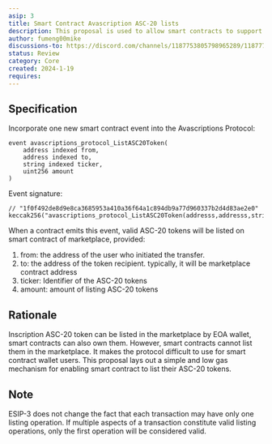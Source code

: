 ```yaml
---
asip: 3
title: Smart Contract Avascription ASC-20 lists
description: This proposal is used to allow smart contracts to support ASC-20 lists 
author: fumeng00mike
discussions-to: https://discord.com/channels/1187753805798965289/1187772213278015568
status: Review
category: Core
created: 2024-1-19
requires: 
---
```


## Specification
Incorporate one new smart contract event into the Avascriptions Protocol:
```solidity
event avascriptions_protocol_ListASC20Token(
    address indexed from,
    address indexed to,
    string indexed ticker,
    uint256 amount
)
```
Event signature:
```solidity
// "1f0f492de8d9e8ca3685953a410a36f64a1c894db9a77d960337b2d4d83ae2e0"
keccak256("avascriptions_protocol_ListASC20Token(addresss,addresss,string,uint256)");
```
When a contract emits this event, valid ASC-20 tokens will be listed on smart contract of marketplace, provided:

1. from: the address of the user who initiated the transfer.  
2. to: the address of the token recipient. typically, it will be marketplace contract address
3. ticker: Identifier of the ASC-20 tokens
4. amount: amount of listing ASC-20 tokens

## Rationale
Inscription ASC-20 token can be listed in the marketplace by EOA wallet, smart contracts can also own them. However, smart contracts cannot list them in the marketplace.
It makes the protocol difficult to use for smart contract wallet users.
This proposal lays out a simple and low gas mechanism for enabling smart contract to list their ASC-20 tokens.

## Note
ESIP-3 does not change the fact that each transaction may have only one listing operation. If multiple aspects of a transaction constitute valid listing operations, only the first operation will be considered valid.

